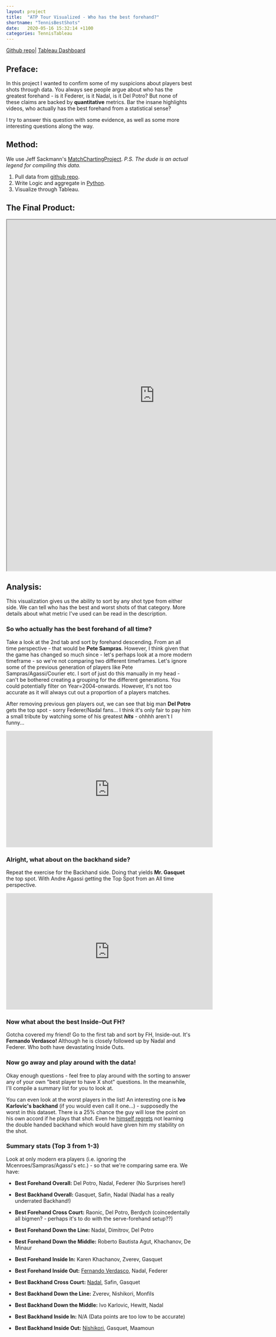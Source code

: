 ```yaml
---
layout: project
title:  "ATP Tour Visualized - Who has the best forehand?"
shortname: "TennisBestShots"
date:   2020-05-16 15:32:14 +1100
categories: TennisTableau
---
```




[Github repo](https://github.com/wjia26/TennisAnalytics)|
[Tableau Dashboard](https://public.tableau.com/profile/william8331#!/vizhome/ATPTourWhohasthebestshots/ShotmakingAbilitybyShotType)

## Preface:
In this project I wanted to confirm some of my suspicions about players best shots through data. You always see people argue about who has the greatest forehand - is it Federer, is it Nadal, is it Del Potro? But none of these claims are backed by **quantitative** metrics. Bar the insane highlights videos, who actually has the best forehand from a statistical sense?

I try to answer this question with some evidence, as well as some more interesting questions along the way.


## Method:
We use Jeff Sackmann's [MatchChartingProject](https://github.com/JeffSackmann/tennis_MatchChartingProject). *P.S. The dude is an actual legend for compiling this data.*

1. Pull data from [github repo](https://github.com/JeffSackmann/tennis_atp).
2. Write Logic and aggregate in [Python](https://github.com/wjia26/TennisAnalytics). 
3. Visualize through Tableau.

## The Final Product:
<iframe src="https://public.tableau.com/views/ATPTourWhohasthebestshots/ShotmakingAbilitybyShotType?:showVizHome=no&:embed=true"
width="800" height="950"></iframe>

## Analysis:
This visualization gives us the ability to sort by any shot type from either side. We can tell who has the best and worst shots of that category. More details about what metric I've used can be read in the description.

### So who actually has the best forehand of all time?
Take a look at the 2nd tab and sort by forehand descending. From an all time perspective - that would be **Pete Sampras**. However, I think given that the game has changed so much since - let's perhaps look at a more modern timeframe - so we're not comparing two different timeframes. Let's ignore some of the previous generation of players like Pete Sampras/Agassi/Courier etc. I sort of just do this manually in my head - can't be bothered creating a grouping for the different generations. You could potentially filter on Year=2004-onwards. However, it's not too accurate as it will always cut out a proportion of a players matches. 

After removing previous gen players out, we can see that big man **Del Potro** gets the top spot - sorry Federer/Nadal fans... I think it's only fair to pay him a small tribute by watching some of his greatest ***hits*** - ohhhh aren't I funny...

<iframe width="560" height="315" src="https://www.youtube.com/embed/ApiUw6YEqr8" frameborder="0" allow="accelerometer; autoplay; encrypted-media; gyroscope; picture-in-picture" allowfullscreen></iframe>

### Alright, what about on the backhand side?
Repeat the exercise for the Backhand side. Doing that yields **Mr. Gasquet** the top spot. With Andre Agassi getting the Top Spot from an All time perspective.

<iframe width="560" height="315" src="https://www.youtube.com/embed/RuDifmMuXm0" frameborder="0" allow="accelerometer; autoplay; encrypted-media; gyroscope; picture-in-picture" allowfullscreen></iframe>

### Now what about the best Inside-Out FH?
Gotcha covered my friend! Go to the first tab and sort by FH, Inside-out. It's **Fernando Verdasco!** Although he is closely followed up by Nadal and Federer. Who both have devastating Inside Outs.

### Now go away and play around with the data!
Okay enough questions - feel free to play around with the sorting to answer any of your own "best player to have X shot" questions. In the meanwhile, I'll compile a summary list for you to look at. 

You can even look at the worst players in the list! An interesting one is **Ivo Karlovic's backhand** (if you would even call it one...) - supposedly the worst in this dataset. There is a 25% chance the guy will lose the point on his own accord if he plays that shot. Even he [himself regrets](https://www.atptour.com/en/news/ivo-karlovic-one-regret-wimbledon-2018) not learning the double handed backhand which would have given him my stability on the shot. 

### Summary stats (Top 3 from 1-3)
Look at only modern era players (i.e. ignoring the Mcenroes/Sampras/Agassi's etc.) - so that we're comparing same era. We have:
- **Best Forehand Overall:** Del Potro, Nadal, Federer (No Surprises here!)
- **Best Backhand Overall:** Gasquet, Safin, Nadal (Nadal has a really underrated Backhand!) 

- **Best Forehand Cross Court:** Raonic, Del Potro, Berdych (coincedentally all bigmen? - perhaps it's to do with the serve-forehand setup??)
- **Best Forehand Down the Line:** Nadal, Dimitrov, Del Potro
- **Best Forehand Down the Middle:** Roberto Bautista Agut, Khachanov, De Minaur
- **Best Forehand Inside In:** Karen Khachanov, Zverev, Gasquet
- **Best Forehand Inside Out:** [Fernando Verdasco](https://www.youtube.com/watch?v=JXj4HAYTD3M), Nadal, Federer

- **Best Backhand Cross Court:** [Nadal](https://www.youtube.com/watch?v=2ei3z32VqYQ), Safin, Gasquet
- **Best Backhand Down the Line:** Zverev, Nishikori, Monfils
- **Best Backhand Down the Middle:** Ivo Karlovic, Hewitt, Nadal
- **Best Backhand Inside In:** N/A (Data points are too low to be accurate)
- **Best Backhand Inside Out:** [Nishikori](https://www.youtube.com/watch?v=-cr2ncIWYAE&t=88s), Gasquet, Maamoun

<!-- You can see that the average ATP tennis match length has gone from around **90 minutes** in 1995 to now **115 minutes** in 2020. Makes sense given the shift to more baseline type rallies and the increased defensive abilities of the modern game. 

What's interesting is that Winner's Age's have gone down but then back up recently. I hypothesize that the game pre-1985 wasn't as competitive as it was post-1985 and thus wasn't as physical. It then started to dip due to more competition but then 2008 onwards players started to become hyper-professional and thus could extend their playing time. This also coincides with a period in which the game, from a tactical standpoint, hasn't changed much - so the incumbents of the game could keep winning with the same old techniques. Watching 2009 Nadal vs. Federer is almost like watching 2019 Nadal vs. Federer with some minor tweaks to their form. Whereas a game in 1999 would look vastly different from one in 2009. Even Federer's game was very different as a junior than it is now. Whereas Nadal's game as a junior is fairly similar to his current playstyle. Essentially, players haven't had to adopt a new way of playing - that's why the winning age has increased. 

Another thing is height, players have generally gotten taller from 1975 to 2020 by about 3cm. Seems that most of the best players have a height around the average height.

In terms of Court Types - we see the hardcourt take up the lionshare of tournaments - with carpet dying out in 2009. It is really interesting that at some point Carpet was a popular surface to play on, with about **24% of matches played on it in 1974**. I wonder if people got insane static shocks at the handshake. Perhaps why they decided to phase it out - it was a health hazard.

According to this quora [post](https://www.quora.com/Why-did-tennis-discontinue-the-use-of-carpet-on-the-WTA-and-ATP-tours) the phasing out of carpet coincides with the homogenization of courts which was spurred on because of how longer thrilling rallies were more exciting to watch. It also made bounces more predictable and effectively encouraged a sort of oligopoly between the Big 3 who have dominated tennis for so long. Having 3 big tennis brands bring in audiences every tennis finals is a huge profiting factor for the sport (in terms of endorsements/sponsorships and attendance). Interesting that profit pushing could have actually made some playstyles and court varities extinct.

I guess at the end of the day - Tennis is also in the entertainment industry, with margins to be kept. But it's crazy how profits can influence the rules which influences how regular people like you and me play the sport aswell. 


### Part II(Second tab in Viz): Debunking the Lefty Advantage Myth + Damn Tall People...
Interesting to see that the **Lefties (not political spectrum) had a winning advantage pre-1985**. Could be because that the lefty players were just inherently better - or people just didn't know how to play against them. However this advantage was effectively neutralized post-1985. According to this [article](https://www.washingtonpost.com/sports/tennis/being-a-left-handed-tennis-player-isnt-the-advantage-it-once-was/2016/05/31/fad2abd2-2740-11e6-a3c4-0724e8e24f3f_story.html), it was because of the advances in racket technology that levelled out the playing field, effectively nullifying any southpaw advantages. In fact, it seems that they actually have a lower winning ratio as compared to Right-handers.

Another thing, is that it seems that height **does** matter (on average)... The difference between winners and loser heights seems to be getting a tad wider with the presence of the next-gen giants like Tsitsipas, Medvedev, etc. The Next-gen game seems to be about just pure physical giftedness - players who are tall as trees that can serve big, move well and hit the ball consistently big. Another reason to rep my fellow more modestly heighted players like Nishikori/Fognini and Schwartzmann. These guys actually have to play out of their mind to stay competitive! There are no free points for them.  -->
